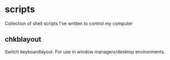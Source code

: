 scripts
=======

Collection of shell scripts I've written to control my computer

chkblayout
----------
Switch keyboardlayout. For use in window managers/desktop environments.
